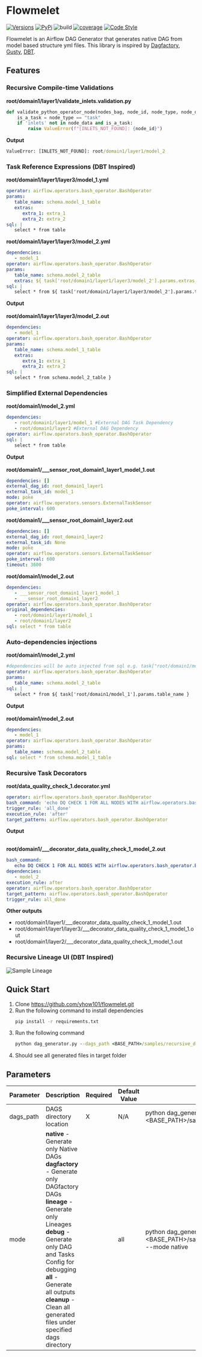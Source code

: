 # Flowmelet

[![Versions](https://img.shields.io/badge/python-3.6+-blue)](https://pypi.org/project/gusty/)
[![PyPi](https://img.shields.io/pypi/v/flowmelet.svg)](https://pypi.org/project/flowmelet/)
![build](https://github.com/pipeline-tools/gusty/workflows/build/badge.svg)
[![coverage](https://codecov.io/github/pipeline-tools/gusty/coverage.svg?branch=main)](https://codecov.io/github/pipeline-tools/gusty?branch=main)
[![Code Style](https://img.shields.io/badge/code%20style-black-000000.svg)](https://github.com/psf/black)

Flowmelet is an Airflow DAG Generator that generates native DAG from model based structure yml files.
This library is inspired by [Dagfactory](https://github.com/ajbosco/dag-factory), [Gusty](https://github.com/pipeline-tools/gusty), [DBT](https://www.getdbt.com).


## Features

### Recursive Compile-time Validations
**root/domain1/layer1/validate_inlets.validation.py**
```python
def validate_python_operator_node(nodes_bag, node_id, node_type, node_data):
    is_a_task = node_type == "task"
    if 'inlets' not in node_data and is_a_task:
        raise ValueError(f"[INLETS_NOT_FOUND]: {node_id}")
```

**Output**
```cmd
ValueError: [INLETS_NOT_FOUND]: root/domain1/layer1/model_2
```
### Task Reference Expressions (DBT Inspired)

**root/domain1/layer1/layer3/model_1.yml**
```yml
operator: airflow.operators.bash_operator.BashOperator
params:
   table_name: schema.model_1_table
   extras:
      extra_1: extra_1
      extra_2: extra_2
sql: |
   select * from table
```

**root/domain1/layer1/layer3/model_2.yml**
```yml
dependencies:
   - model_1
operator: airflow.operators.bash_operator.BashOperator
params:
   table_name: schema.model_2_table
   extras: ${ task['root/domain1/layer1/layer3/model_2'].params.extras }
sql: |
   select * from ${ task['root/domain1/layer1/layer3/model_2'].params.table_name }
```

**Output** <br /><br />
**root/domain1/layer1/layer3/model_2.out**
```yml
dependencies:
   - model_1
operator: airflow.operators.bash_operator.BashOperator
params:
   table_name: schema.model_1_table
   extras:
      extra_1: extra_1
      extra_2: extra_2
sql: |
   select * from schema.model_2_table }
```

### Simplified External Dependencies
**root/domain1/model_2.yml**
```yml
dependencies:
   - root/domain1/layer1/model_1 #External DAG Task Dependency
   - root/domain1/layer2 #External DAG Dependency
operator: airflow.operators.bash_operator.BashOperator
sql: |
   select * from table

```
**Output** <br /><br />
**root/domain1/___sensor_root_domain1_layer1_model_1.out**
```yml
dependencies: []
external_dag_id: root_domain1_layer1
external_task_id: model_1
mode: poke
operator: airflow.operators.sensors.ExternalTaskSensor
poke_interval: 600

```
**root/domain1/___sensor_root_domain1_layer2.out**
```yml
dependencies: []
external_dag_id: root_domain1_layer2
external_task_id: None
mode: poke
operator: airflow.operators.sensors.ExternalTaskSensor
poke_interval: 600
timeout: 3600
```

**root/domain1/model_2.out**
```yml
dependencies:
   - ___sensor_root_domain1_layer1_model_1
   - ___sensor_root_domain1_layer2
operator: airflow.operators.bash_operator.BashOperator
original_dependencies:
   - root/domain1/layer1/model_1
   - root/domain1/layer2
sql: select * from table
```

### Auto-dependencies injections
**root/domain1/model_2.yml**
```yml
#dependencies will be auto injected from sql e.g. task["root/domain1/model_1"].params.table_name
operator: airflow.operators.bash_operator.BashOperator
params:
   table_name: schema.model_2_table
sql: |
   select * from ${ task['root/domain1/model_1'].params.table_name }
```
**Output** <br /><br />
**root/domain1/model_2.out**
```yml
dependencies:
   - model_1
operator: airflow.operators.bash_operator.BashOperator
params:
   table_name: schema.model_2_table
sql: select * from schema.model_1_table
```

### Recursive Task Decorators
**root/data_quality_check_1.decorator.yml**
```yml
operator: airflow.operators.bash_operator.BashOperator
bash_command: 'echo DQ CHECK 1 FOR ALL NODES WITH airflow.operators.bash_operator.BashOperator..  DETECTED_TASK: ${task.task_id}...'
trigger_rule: 'all_done'
execution_rule: 'after'
target_pattern: airflow.operators.bash_operator.BashOperator
```
**Output** <br /><br />

**root/domain1/___decorator_data_quality_check_1_model_2.out**
```yml
bash_command:
   echo DQ CHECK 1 FOR ALL NODES WITH airflow.operators.bash_operator.BashOperator..  DETECTED_TASK: model_2...
dependencies:
   - model_2
execution_rule: after
operator: airflow.operators.bash_operator.BashOperator
target_pattern: airflow.operators.bash_operator.BashOperator
trigger_rule: all_done
```
**Other outputs**
- root/domain1/layer1/___decorator_data_quality_check_1_model_1.out
- root/domain1/layer1/layer3/___decorator_data_quality_check_1_model_1.out
- root/domain1/layer2/___decorator_data_quality_check_1_model_1.out

### Recursive Lineage UI (DBT Inspired)
![Sample Lineage](flowmelet/static/lineage.png)

## Quick Start

1. Clone https://github.com/yhow101/flowmelet.git
2. Run the following command to install dependencies
    ```cmd
    pip install -r requirements.txt
    ```
3. Run the following command
    ```cmd
    python dag_generator.py --dags_path <BASE_PATH>/samples/recursive_decorators
    ```
4. Should see all generated files in target folder

## Parameters

| Parameter | Description                                                                                                                                                                                                                                                                                    | Required | Default Value | Sample                                                                                |
|-----------|------------------------------------------------------------------------------------------------------------------------------------------------------------------------------------------------------------------------------------------------------------------------------------------------| ----------|---------------|---------------------------------------------------------------------------------------| 
| dags_path | DAGS directory location                                                                                                                                                                                                                                                                        | X | N/A           | python dag_generatory --dags_path <BASE_PATH>/samples/recursive_decorators               |
| mode      | **native** - Generate only Native DAGs<br/> **dagfactory** - Generate only DAGfactory DAGs<br/> **lineage** - Generate only Lineages<br/> **debug** - Generate only DAG and Tasks Config for debugging<br/> **all** - Generate all outputs<br/> **cleanup** - Clean all generated files under specified dags directory | | all           | python dag_generatory --dags_path <BASE_PATH>/samples/recursive_decorators --mode native |

